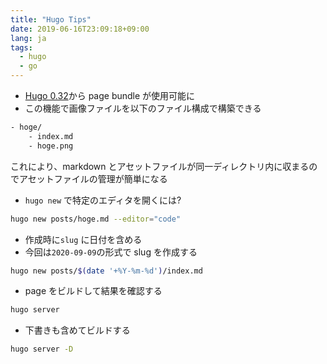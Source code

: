 ```yaml
---
title: "Hugo Tips"
date: 2019-06-16T23:09:18+09:00
lang: ja
tags:
  - hugo
  - go
---
```


- [Hugo 0.32](https://gohugo.io/about/new-in-032/)から page bundle が使用可能に
- この機能で画像ファイルを以下のファイル構成で構築できる

```bash
- hoge/
    - index.md
    - hoge.png
```

これにより、markdown とアセットファイルが同一ディレクトリ内に収まるのでアセットファイルの管理が簡単になる

- `hugo new` で特定のエディタを開くには?

```bash
hugo new posts/hoge.md --editor="code"
```

- 作成時に`slug` に日付を含める
- 今回は`2020-09-09`の形式で slug を作成する

```bash
hugo new posts/$(date '+%Y-%m-%d')/index.md
```

- page をビルドして結果を確認する

```bash
hugo server
```

- 下書きも含めてビルドする

```bash
hugo server -D
```
